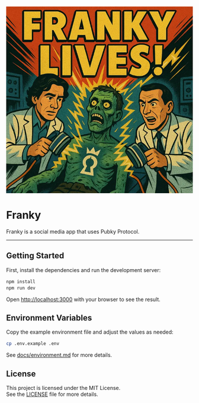 ![Franky Logo](/public/franky.png)

# Franky

Franky is a social media app that uses Pubky Protocol.

---

## Getting Started

First, install the dependencies and run the development server:

```bash
npm install
npm run dev
```

Open [http://localhost:3000](http://localhost:3000) with your browser to see the result.

## Environment Variables

Copy the example environment file and adjust the values as needed:

```bash
cp .env.example .env
```

See [docs/environment.md](./docs/environment.md) for more details.

## License

This project is licensed under the MIT License.  
See the [LICENSE](./LICENSE) file for more details.
